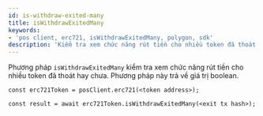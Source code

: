 ```yaml
---
id: is-withdraw-exited-many
title: isWithdrawExitedMany
keywords:
- 'pos client, erc721, isWithdrawExitedMany, polygon, sdk'
description: 'Kiểm tra xem chức năng rút tiền cho nhiều token đã thoát hay chưa.'
---
```


Phương pháp `isWithdrawExitedMany` kiểm tra xem chức năng rút tiền cho nhiều token đã thoát hay chưa. Phương pháp này trả về giá trị boolean.

```
const erc721Token = posClient.erc721(<token address>);

const result = await erc721Token.isWithdrawExitedMany(<exit tx hash>);

```
